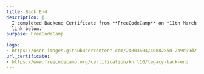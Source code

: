 ```yaml
---
title: Back End
description: |
  I completed Backend Certificate from **FreeCodeCamp** on *11th March 2018*. For aquiring this certificate I had to complete various projects for them, which you can check out from my github or
  link below.
purpose: FreeCodeCamp

logo:
- https://user-images.githubusercontent.com/24803604/40882850-2b9d99d2-66de-11e8-82f3-5fede95a589a.png
url_certificate:
- https://www.freecodecamp.org/certification/knrt10/legacy-back-end
---
```

